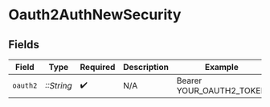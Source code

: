 # Oauth2AuthNewSecurity


## Fields

| Field                    | Type                     | Required                 | Description              | Example                  |
| ------------------------ | ------------------------ | ------------------------ | ------------------------ | ------------------------ |
| `oauth2`                 | *::String*               | :heavy_check_mark:       | N/A                      | Bearer YOUR_OAUTH2_TOKEN |